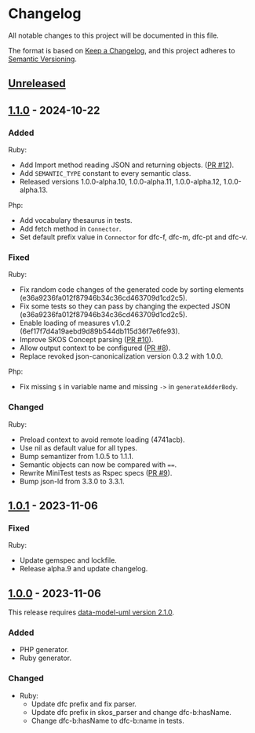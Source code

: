 # Changelog

All notable changes to this project will be documented in this file.

The format is based on [Keep a Changelog](https://keepachangelog.com/en/1.0.0/),
and this project adheres to [Semantic Versioning](https://semver.org/spec/v2.0.0.html).

## [Unreleased]

## [1.1.0] - 2024-10-22

### Added

Ruby:
- Add Import method reading JSON and returning objects. ([PR #12](https://github.com/datafoodconsortium/connector-codegen/pull/12)).
- Add `SEMANTIC_TYPE` constant to every semantic class.
- Released versions 1.0.0-alpha.10, 1.0.0-alpha.11, 1.0.0-alpha.12, 1.0.0-alpha.13.

Php:
- Add vocabulary thesaurus in tests.
- Add fetch method in `Connector`.
- Set default prefix value in `Connector` for dfc-f, dfc-m, dfc-pt and dfc-v.

### Fixed

Ruby:
- Fix random code changes of the generated code by sorting elements (e36a9236fa012f87946b34c36cd463709d1cd2c5).
- Fix some tests so they can pass by changing the expected JSON (e36a9236fa012f87946b34c36cd463709d1cd2c5).
- Enable loading of measures v1.0.2 (6ef17f7d4a19aebd9d89b544db115d36f7e6fe93).
- Improve SKOS Concept parsing ([PR #10](https://github.com/datafoodconsortium/connector-codegen/pull/10)).
- Allow output context to be configured ([PR #8](https://github.com/datafoodconsortium/connector-codegen/pull/8)).
- Replace revoked json-canonicalization version 0.3.2 with 1.0.0.

Php:
- Fix missing `$` in variable name and missing `->` in `generateAdderBody`.

### Changed

Ruby:
- Preload context to avoid remote loading (4741acb).
- Use nil as default value for all types.
- Bump semantizer from 1.0.5 to 1.1.1.
- Semantic objects can now be compared with `==`.
- Rewrite MiniTest tests as Rspec specs ([PR #9](https://github.com/datafoodconsortium/connector-codegen/pull/9)).
- Bump json-ld from 3.3.0 to 3.3.1.

## [1.0.1] - 2023-11-06

### Fixed

Ruby:
  - Update gemspec and lockfile.
  - Release alpha.9 and update changelog.

## [1.0.0] - 2023-11-06

This release requires [data-model-uml version 2.1.0](https://github.com/datafoodconsortium/data-model-uml/releases/tag/v2.1.0).

### Added

- PHP generator.
- Ruby generator.

### Changed

- Ruby:
  - Update dfc prefix and fix parser.
  - Update dfc prefix in skos_parser and change dfc-b:hasName.
  - Change dfc-b:hasName to dfc-b:name in tests.

[unreleased]: https://github.com/datafoodconsortium/connector-codegen/compare/v1.1.0...HEAD
[1.1.0]: https://github.com/datafoodconsortium/connector-codegen/compare/v1.0.1...v1.1.0
[1.0.1]: https://github.com/datafoodconsortium/connector-codegen/compare/v1.0.0...v1.0.1
[1.0.0]: https://github.com/datafoodconsortium/connector-codegen/releases/tag/v1.0.0
